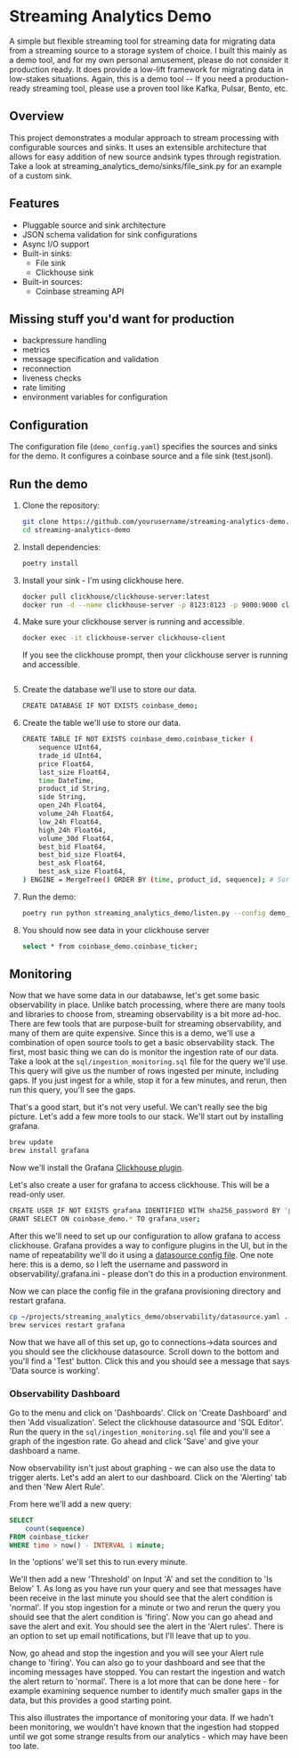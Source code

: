 # Streaming Analytics Demo

A simple but flexible streaming tool for streaming data for migrating data from a streaming source to a storage system of choice. I built this mainly as a demo tool, and for my own personal amusement, please do not consider it production ready. It does provide a low-lift framework for migrating data in low-stakes situations. Again, this is a demo tool -- If you need a production-ready streaming tool, please use a proven tool like Kafka, Pulsar, Bento, etc.

## Overview

This project demonstrates a modular approach to stream processing with configurable sources and sinks. It uses an extensible architecture that allows for easy addition of new source andsink types through registration. Take a look at streaming_analytics_demo/sinks/file_sink.py for an example of a custom sink.

## Features

- Pluggable source and sink architecture
- JSON schema validation for sink configurations
- Async I/O support
- Built-in sinks:
  - File sink
  - Clickhouse sink
- Built-in sources:
  - Coinbase streaming API

## Missing stuff you'd want for production
 - backpressure handling
 - metrics
 - message specification and validation
 - reconnection
 - liveness checks
 - rate limiting
 - environment variables for configuration

## Configuration

The configuration file (`demo_config.yaml`) specifies the sources and sinks for the demo. It configures a coinbase source and a file sink (test.jsonl).

## Run the demo

1. Clone the repository:
   ```bash
   git clone https://github.com/yourusername/streaming-analytics-demo.git
   cd streaming-analytics-demo
   ```

2. Install dependencies:
   ```bash
   poetry install
   ```
3. Install your sink - I'm using clickhouse here.
    ```bash
    docker pull clickhouse/clickhouse-server:latest
    docker run -d --name clickhouse-server -p 8123:8123 -p 9000:9000 clickhouse/clickhouse-server:latest
    ```
4. Make sure your clickhouse server is running and accessible.
    ```bash
    docker exec -it clickhouse-server clickhouse-client
    ```
    If you see the clickhouse prompt, then your clickhouse server is running and accessible.
    ```

5. Create the database we'll use to store our data.
    ```bash
    CREATE DATABASE IF NOT EXISTS coinbase_demo;
    ```

6. Create the table we'll use to store our data.
    ```bash
    CREATE TABLE IF NOT EXISTS coinbase_demo.coinbase_ticker (
        sequence UInt64,
        trade_id UInt64,
        price Float64,
        last_size Float64,
        time DateTime,
        product_id String,
        side String,
        open_24h Float64,
        volume_24h Float64,
        low_24h Float64,
        high_24h Float64,
        volume_30d Float64,
        best_bid Float64,
        best_bid_size Float64,
        best_ask Float64,
        best_ask_size Float64,
    ) ENGINE = MergeTree() ORDER BY (time, product_id, sequence); # Sorting key - maybe not the best - time has a higher cardinality than product_id, bad for generic exclusion algorithm
    ```

7. Run the demo:
   ```bash
   poetry run python streaming_analytics_demo/listen.py --config demo_config.yaml
   ```

8. You should now see data in your clickhouse server
    ```bash
    select * from coinbase_demo.coinbase_ticker;
    ```


## Monitoring

Now that we have some data in our databawse, let's get some basic observability in place. Unlike batch processing, where there are many tools and libraries to choose from, streaming observability is a bit more ad-hoc. There are few tools that are purpose-built for streaming observability, and many of them are quite expensive. Since this is a demo, we'll use a combination of open source tools to get a basic observability stack. The first, most basic thing we can do is monitor the ingestion rate of our data. Take a look at the `sql/ingestion_monitoring.sql` file for the query we'll use. This query will give us the number of rows ingested per minute, including gaps. If you just ingest for a while, stop it for a few minutes, and rerun, then run this query, you'll see the gaps.

That's a good start, but it's not very useful. We can't really see the big picture. Let's add a few more tools to our stack. We'll start out by installing grafana.

```bash
brew update
brew install grafana
```

Now we'll install the Grafana [Clickhouse plugin](https://grafana.com/docs/grafana/latest/administration/plugin-management/).

Let's also create a user for grafana to access clickhouse. This will be a read-only user.

```bash
CREATE USER IF NOT EXISTS grafana IDENTIFIED WITH sha256_password BY 'password';
GRANT SELECT ON coinbase_demo.* TO grafana_user;
```

After this we'll need to set up our configuration to allow grafana to access clickhouse. Grafana provides a way to configure plugins in the UI, but in the name of repeatability we'll do it using a [datasource config file](https://grafana.com/docs/grafana/latest/administration/provisioning/#data-sources). One note here: this is a demo, so I left the username and password in observability/.grafana.ini - please don't do this in a production environment.

Now we can place the config file in the grafana provisioning directory and restart grafana.

```bash
cp ~/projects/streaming_analytics_demo/observability/datasource.yaml .
brew services restart grafana
```

Now that we have all of this set up, go to connections->data sources and you should see the clickhouse datasource. Scroll down to the bottom and you'll find a 'Test' button. Click this and you should see a message that says 'Data source is working'.

### Observability Dashboard

Go to the menu and click on 'Dashboards'. Click on 'Create Dashboard' and then 'Add visualization'. Select the clickhouse datasource and 'SQL Editor'. Run the query in the `sql/ingestion_monitoring.sql` file and you'll see a graph of the ingestion rate. Go ahead and click 'Save' and give your dashboard a name.

Now observability isn't just about graphing - we can also use the data to trigger alerts. Let's add an alert to our dashboard. Click on the 'Alerting' tab and then 'New Alert Rule'.

From here we'll add a new query:

```sql
SELECT
    count(sequence)
FROM coinbase_ticker
WHERE time > now() - INTERVAL 1 minute;
```

In the 'options' we'll set this to run every minute.

We'll then add a new 'Threshold' on Input 'A' and set the condition to 'Is Below' 1. As long as you have run your query and see that messages have been receive in the last minute you should see that the alert condition is 'normal'. If you stop ingestion for a minute or two and rerun the query you should see that the alert condition is 'firing'. Now you can go ahead and save the alert and exit. You should see the alert in the 'Alert rules'. There is an option to set up email notifications, but I'll leave that up to you.

Now, go ahead and stop the ingestion and you will see your Alert rule change to 'firing'. You can also go to your dashboard and see that the incoming messages have stopped. You can restart the ingestion and watch the alert return to 'normal'. There is a lot more that can be done here - for example examining sequence number to identify much smaller gaps in the data, but this provides a good starting point.

This also illustrates the importance of monitoring your data. If we hadn't been monitoring, we wouldn't have known that the ingestion had stopped until we got some strange results from our analytics - which may have been too late.








